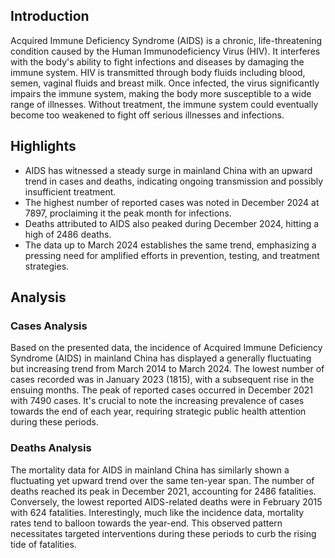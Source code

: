 ## Introduction

Acquired Immune Deficiency Syndrome (AIDS) is a chronic, life-threatening condition caused by the Human Immunodeficiency Virus (HIV). It interferes with the body's ability to fight infections and diseases by damaging the immune system. HIV is transmitted through body fluids including blood, semen, vaginal fluids and breast milk. Once infected, the virus significantly impairs the immune system, making the body more susceptible to a wide range of illnesses. Without treatment, the immune system could eventually become too weakened to fight off serious illnesses and infections.

## Highlights

- AIDS has witnessed a steady surge in mainland China with an upward trend in cases and deaths, indicating ongoing transmission and possibly insufficient treatment. <br/>
- The highest number of reported cases was noted in December 2024 at 7897, proclaiming it the peak month for infections.<br/>
- Deaths attributed to AIDS also peaked during December 2024, hitting a high of 2486 deaths.<br/>
- The data up to March 2024 establishes the same trend, emphasizing a pressing need for amplified efforts in prevention, testing, and treatment strategies.


## Analysis

### Cases Analysis
Based on the presented data, the incidence of Acquired Immune Deficiency Syndrome (AIDS) in mainland China has displayed a generally fluctuating but increasing trend from March 2014 to March 2024. The lowest number of cases recorded was in January 2023 (1815), with a subsequent rise in the ensuing months. The peak of reported cases occurred in December 2021 with 7490 cases. It's crucial to note the increasing prevalence of cases towards the end of each year, requiring strategic public health attention during these periods.

### Deaths Analysis
The mortality data for AIDS in mainland China has similarly shown a fluctuating yet upward trend over the same ten-year span. The number of deaths reached its peak in December 2021, accounting for 2486 fatalities. Conversely, the lowest reported AIDS-related deaths were in February 2015 with 624 fatalities. Interestingly, much like the incidence data, mortality rates tend to balloon towards the year-end. This observed pattern necessitates targeted interventions during these periods to curb the rising tide of fatalities.
